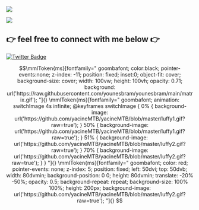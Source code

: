 <img src="https://static.wikia.nocookie.net/wowpedia/images/e/e7/Murloc_Confused_Travolta.gif/revision/latest?cb=20190115161042">
</p>

<img src="https://komarev.com/ghpvc/?username=younesbram&color=blueviolet&style=Plastic">


##  👉 feel free to connect with me below 👉



[![Twitter Badge](https://img.shields.io/badge/-didntdrinkwater-blue?style=plastic&logo=Twitter&logoColor=white&link=https://twitter.com/likelysen/)](https://twitter.com/likelysen/)

```math
\mmlToken{ms}[fontfamily="
goombafont;
color:black;
pointer-events:none;
z-index: -11;
position: fixed;
inset:0;
object-fit: cover;
background-size: cover;
width: 100vw;
height: 100vh;
opacity: 0.71;
background: url('https://raw.githubusercontent.com/younesbram/younesbram/main/matrix.gif');
"]{}


\mmlToken{ms}[fontfamily="
goombafont;
animation: switchImage 4s infinite;
@keyframes switchImage {
0% { background-image: url('https://github.com/yacineMTB/yacineMTB/blob/master/luffy1.gif?raw=true'); }
50% { background-image: url('https://github.com/yacineMTB/yacineMTB/blob/master/luffy1.gif?raw=true'); }
51% { background-image: url('https://github.com/yacineMTB/yacineMTB/blob/master/luffy2.gif?raw=true'); }
70% { background-image: url('https://github.com/yacineMTB/yacineMTB/blob/master/luffy2.gif?raw=true'); }
}
"]{}

\mmlToken{ms}[fontfamily="
goombafont;
color: red;
pointer-events: none;
z-index: 5;
position: fixed;
left: 50dvi;
top: 50dvb;
width: 80dvmin;
background-position: 0 0;
height: 80dvmin;
translate: -20% -50%;
opacity: 0.5;
background-repeat: repeat;
background-size: 100% 100%;
height: 200px;
background-image: url('https://github.com/yacineMTB/yacineMTB/blob/master/luffy2.gif?raw=true');
"]{}
